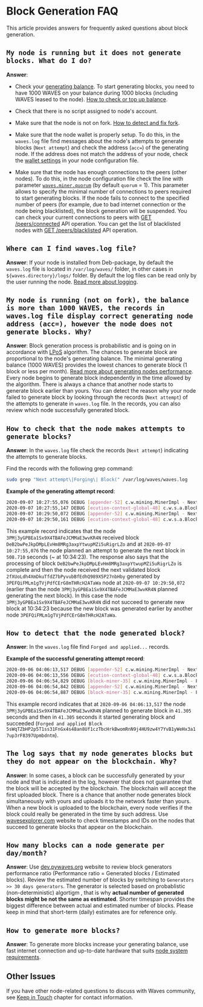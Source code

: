 # Block Generation FAQ

This article provides answers for frequently asked questions about block generation.

## `My node is running but it does not generate blocks. What do I do?`

**Answer**:

* Check your [generating balance](/en/blockchain/account/account-balance#account-balance-in-waves-token). To start generating blocks, you need to have 1000 WAVES on your balance during 1000 blocks (including WAVES leased to the node). [How to check or top up balance](/en/blockchain/account/account-balance#top-up-and-view-account-balance).

* Check that there is no script assigned to node's account.

* Make sure that the node is not on fork. [How to detect and fix fork](/en/waves-node/#deal-with-forks).

* Make sure that the node wallet is properly setup. To do this, in the `waves.log` file find messages about the node's attempts to generate blocks (`Next attempt`) and check the address (`acc=`) of the generating node. If the address does not match the address of your node, check the [wallet settings](/en/waves-node/node-configuration#wallet-settings) in your node configuration file.

* Make sure that the node has enough connections to the peers (other nodes).
To do this, in the node configuration file check the line with parameter [`waves.miner.quorum`](/en/waves-node/node-configuration#miner-settings) (by default `quorum` = 1). This parameter allows to specify the minimal number of connections to peers required to start generating blocks. If the node fails to connect to the specified number of peers (for example, due to bad internet connection or the node being blacklisted), the block generation will be suspended. You can check your current connections to peers with [GET /peers/connected](https://nodes.wavesnodes.com/api-docs/index.html#/peers/getConnectedPeers) API operation. You can get the list of blacklisted nodes with [GET /peers/blacklisted](https://nodes.wavesnodes.com/api-docs/index.html#/peers/getBannedPeers) API operation.

## `Where can I find waves.log file?`

**Answer**: If your node is installed from Deb-package, by default the `waves.log` file is located in `/var/log/waves/` folder, in other cases in `${waves.directory}/logs/` folder. By default the log files can be read only by the user running the node. [Read more about logging](/en/waves-node/logging-configuration).

## `My node is running (not on fork), the balance is more than 1000 WAVES, the records in waves.log file display correct generating node address (acc=), however the node does not generate blocks. Why?`

**Answer**: Block generation process is probabilistic and is going on in accordance with [LPoS](/en/blockchain/glossary#lpos) algorithm. The chances to generate block are proportional to the node's generating balance. The minimal generating balance (1000 WAVES) provides the lowest chances to generate block (1 block or less per month). [Read more about generating nodes performance](#how-many-blocks-can-a-node-generate-per-day-month). Every node begins to generate block independently in the time allowed by the algorithm. There is always a chance that another node starts to generate block earlier than yours. You can detect the reason why your node failed to generate block by looking through the records (`Next attempt`) of the attempts to generate in `waves.log` file. In the records, you can also review which node successfully generated block.

## `How to check that the node makes attempts to generate blocks?`

**Answer**: In the `waves.log` file check the records (`Next attempt`) indicating the attempts to generate blocks.

Find the records with the following grep command:

```bash
sudo grep "Next attempt\|Forging\| Block(" /var/log/waves/waves.log
```

**Example of the generating attempt record**:

```bash
2020-09-07 10:27:55,076 DEBUG [appender-52] c.w.mining.MinerImpl - Next attempt for acc=3PMj3yGPBEa1Sx9X4TBAFeJCMMaE3wvKR4N in 508.710 seconds
2020-09-07 10:27:55,147 DEBUG [ecution-context-global-48] c.w.s.a.BlockAppender$ - [2ecdf572 134.209.30.86:56992] Appended Block(DeB2bwPeJkpDMpLEvHm8MRg3axpYtwupMZi5uRigrLZo,CPX3P6rvYttUhUFtM2MTHdJ4AALFyfdfDey5oH9CGJXP,3PJEPHsDNtfDRxxaja8wEp3mCXp5kpLYsLS,1599474474614,[])
2020-09-07 10:29:50,072 DEBUG [appender-52] c.w.mining.MinerImpl - Next attempt for acc=3PMj3yGPBEa1Sx9X4TBAFeJCMMaE3wvKR4N in 457.722 seconds
2020-09-07 10:29:50,161 DEBUG [ecution-context-global-48] c.w.s.a.BlockAppender$ - [7895562c 173.249.1.184:60940] Appended Block(2fXUoLdh4XmDkuTfdZ7bPyvubBfEdhQ989X5P27nbHby,8hs8fTy52sJyzJwxMb75A38JAxsEPjycMTyfCbbrW9XB,3PEFQiFMLm1gTVjPdfCErG8mTHRcH2ATaWa,1599474589929,[],600000000)
```

This example record indicates that the node `3PMj3yGPBEa1Sx9X4TBAFeJCMMaE3wvKR4N` received block `DeB2bwPeJkpDMpLEvHm8MRg3axpYtwupMZi5uRigrLZo` and at `2020-09-07 10:27:55,076` the node planned an attempt to generate the next block in `508.710` seconds (~ at 10:34:23). The response also says that the processing of block `DeB2bwPeJkpDMpLEvHm8MRg3axpYtwupMZi5uRigrLZo` is complete and then the node received the next validated block `2fXUoLdh4XmDkuTfdZ7bPyvubBfEdhQ989X5P27nbHby` generated by `3PEFQiFMLm1gTVjPdfCErG8mTHRcH2ATaWa` node at `2020-09-07 10:29:50,072` (earlier than the node `3PMj3yGPBEa1Sx9X4TBAFeJCMMaE3wvKR4N` planned generating the next block). In this case the node `3PMj3yGPBEa1Sx9X4TBAFeJCMMaE3wvKR4N` did not succeed to generate new block at 10:34:23 because the new block was generated earlier by another node `3PEFQiFMLm1gTVjPdfCErG8mTHRcH2ATaWa`.

## `How to detect that the node generated block?`

**Answer**: In the `waves.log` file find `Forged and applied...` records.

**Example of the successful generating attempt record**:

```bash
2020-09-06 04:06:13,517 DEBUG [appender-52] c.w.mining.MinerImpl - Next attempt for acc=3PMj3yGPBEa1Sx9X4TBAFeJCMMaE3wvKR4N in 41.305 seconds
2020-09-06 04:06:13,556 DEBUG [ecution-context-global-48] c.w.s.a.BlockAppender$ - [560c392d 5.189.182.6:52504] Appended Block(3bQwytTjwQCkQs2DWuoR5oqNKFtjAyDSftHQXrW2ALLQ29MpVBuX96231JW9joTGsYbbuyHaEuhrfUVvgFxdnJBs,2rTRaJqMrp2L3HvUfJ4FRQQGZGPM23kHVdhy1pAQucHLAvyG7QEHy6mMw9MfV7cjf7r2BDWYeyv7Eih3Uz83yVog,3P2HNUd5VUPLMQkJmctTPEeeHumiPN2GkTb,1599365173456,[],600000000)
2020-09-06 04:06:54,829 DEBUG [block-miner-35] c.w.mining.MinerImpl - Forging with <3PMj3yGPBEa1Sx9X4TBAFeJCMMaE3wvKR4N>, Time 41369 > Estimated Time 41361, balance 3485157657499, prev block 2qNW6zpp419atqZbstbwnAijUAmk55ggWiSvFLu6eDDSMuMciMta9f8aNXWh1HybQe2i2R2KwMcRrhHwd8by2Ya7 at 2228616 with target 61
2020-09-06 04:06:54,842 DEBUG [appender-52] c.w.mining.MinerImpl - Next attempt for acc=3PMj3yGPBEa1Sx9X4TBAFeJCMMaE3wvKR4N in 412.766 seconds
2020-09-06 04:06:54,887 DEBUG [block-miner-35] c.w.mining.MinerImpl - Forged and applied Block(5sWqTZbHP2p5T1ss31FnGx4s48an8Uf1czTbcHrkBwomRnN9j4HU9zw4Y7YvB1yWeHx3a17up3rF8397Upmbdntm,2qNW6zpp419atqZbstbwnAijUAmk55ggWiSvFLu6eDDSMuMciMta9f8aNXWh1HybQe2i2R2KwMcRrhHwd8by2Ya7,<3PMj3yGPBEa1Sx9X4TBAFeJCMMaE3wvKR4N>,1599365214825,[],2000000000) with cumulative score 525712542186004822512224
```

This example record indicates that at `2020-09-06 04:06:13,517` the node `3PMj3yGPBEa1Sx9X4TBAFeJCMMaE3wvKR4N` planned to generate block in `41.305` seconds and then in `41.305` seconds it started generating block and succeeded (`Forged and applied Block 5sWqTZbHP2p5T1ss31FnGx4s48an8Uf1czTbcHrkBwomRnN9j4HU9zw4Y7YvB1yWeHx3a17up3rF8397Upmbdntm`).

## `The log says that my node generates blocks but they do not appear on the blockchain. Why?`

**Answer**: In some cases, a block can be successfully generated by your node and that is indicated in the log, however that does not guarantee that the block will be accepted by the blockchain. The blockchain will accept the first uploaded block. There is a chance that another node generates block simultaneously with yours and uploads it to the network faster than yours. When a new block is uploaded to the blockchain, every node verifies if the block could really be generated in the time by such address. Use [wavesexplorer.com](https://wavesexplorer.com/) website to check timestamps and IDs on the nodes that succeed to generate blocks that appear on the blockchain.

## `How many blocks can a node generate per day/month?`

**Answer**: Use [dev.pywaves.org](https://dev.pywaves.org/) website to review block generators performance ratio (Performance ratio = Generated blocks / Estimated blocks). Review the estimated number of blocks by switching to `Generators >> 30 days generators`. The generator is selected based on probablistic (non-deterministic) algortigm , that is why **actual number of generated blocks might be not the same as estimated**. Shorter timespan provides the biggest difference between actual and estimated number of blocks. Please keep in mind that short-term (daily) estimates are for reference only.

## `How to generate more blocks?`

**Answer**: To generate more blocks increase your generating balance, use fast internet connection and up-to-date hardware that suits [node system requirements](/en/waves-node/how-to-install-a-node/how-to-install-a-node#system-requirements).

## Other Issues

If you have other node-related questions to discuss with Waves community, see [Keep in Touch](/en/keep-in-touch/) chapter for contact information.
